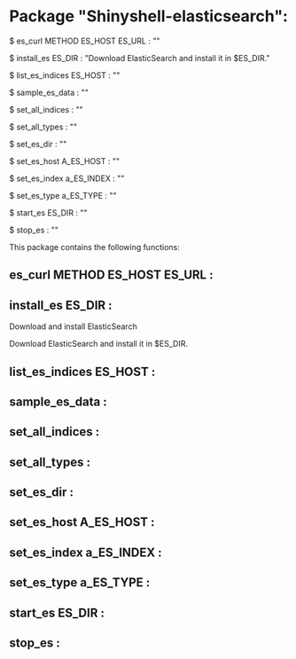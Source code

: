 # Package "Shinyshell-elasticsearch":


$ es_curl METHOD ES_HOST ES_URL : ""

$ install_es ES_DIR : "Download ElasticSearch and install it in $ES_DIR."

$ list_es_indices ES_HOST : ""

$ sample_es_data  : ""

$ set_all_indices  : ""

$ set_all_types  : ""

$ set_es_dir  : ""

$ set_es_host A_ES_HOST : ""

$ set_es_index a_ES_INDEX : ""

$ set_es_type a_ES_TYPE : ""

$ start_es ES_DIR : ""

$ stop_es  : ""


This package contains the following functions:


## es_curl METHOD ES_HOST ES_URL :



## install_es ES_DIR :

Download and install ElasticSearch

Download ElasticSearch and install it in $ES_DIR.


## list_es_indices ES_HOST :



## sample_es_data  :



## set_all_indices  :



## set_all_types  :



## set_es_dir  :



## set_es_host A_ES_HOST :



## set_es_index a_ES_INDEX :



## set_es_type a_ES_TYPE :



## start_es ES_DIR :



## stop_es  :


